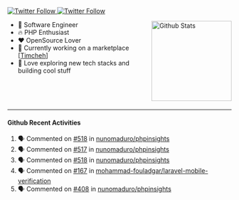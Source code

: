 <p>
  <a href="https://twitter.com/50bhan">
    <img alt="Twitter Follow" src="https://img.shields.io/twitter/follow/50bhan?color=1DA1F2&logo=twitter&style=for-the-badge">
  </a>
  
  <a href="https://www.linkedin.com/in/50bhan">
    <img alt="Twitter Follow" src="https://img.shields.io/badge/LinkedIn-0077B5?style=for-the-badge&logo=linkedin&logoColor=white">
  </a>
</p>

<img alt="Github Stats" src="https://github-readme-stats.vercel.app/api?username=50bhan&show_icons=true" align="right" height="180" />

- 🔭 Software Engineer
- :fire: PHP Enthusiast
- :hearts: OpenSource Lover
- :mega: Currently working on a marketplace [[Timcheh](https://timcheh.com)]
- 🚀 Love exploring new tech stacks and building cool stuff

<br><br><br><hr>

#### Github Recent Activities
<!--START_SECTION:activity-->
1. 🗣 Commented on [#518](https://github.com/nunomaduro/phpinsights/issues/518) in [nunomaduro/phpinsights](https://github.com/nunomaduro/phpinsights)
2. 🗣 Commented on [#517](https://github.com/nunomaduro/phpinsights/issues/517) in [nunomaduro/phpinsights](https://github.com/nunomaduro/phpinsights)
3. 🗣 Commented on [#518](https://github.com/nunomaduro/phpinsights/issues/518) in [nunomaduro/phpinsights](https://github.com/nunomaduro/phpinsights)
4. 🗣 Commented on [#167](https://github.com/mohammad-fouladgar/laravel-mobile-verification/issues/167) in [mohammad-fouladgar/laravel-mobile-verification](https://github.com/mohammad-fouladgar/laravel-mobile-verification)
5. 🗣 Commented on [#408](https://github.com/nunomaduro/phpinsights/issues/408) in [nunomaduro/phpinsights](https://github.com/nunomaduro/phpinsights)
<!--END_SECTION:activity-->
